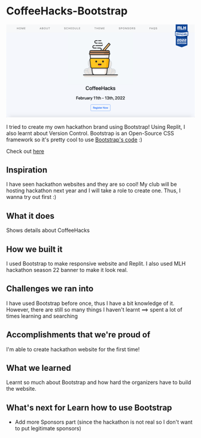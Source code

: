 # CoffeeHacks-Bootstrap

<img src="CoffeeHacks.png" alt="CoffeeHacks_HomePage">

I tried to create my own hackathon brand using Bootstrap! Using Replit, I also learnt about Version Control. Bootstrap is an Open-Source CSS framework so it's pretty cool to use [Bootstrap's code](https://getbootstrap.com/docs/5.1/getting-started/introduction/) :)

Check out [here](https://learn-how-to-use-bootstrap.baileyluu.repl.co/)

## Inspiration
I have seen hackathon websites and they are so cool! My club will be hosting hackathon next year and I will take a role to create one. Thus, I wanna try out first :)

## What it does
Shows details about CoffeeHacks 

## How we built it
I used Bootstrap to make responsive website and Replit. I also used MLH hackathon season 22 banner to make it look real.

## Challenges we ran into
I have used Bootstrap before once, thus I have a bit knowledge of it. However, there are still so many things I haven't learnt ==> spent a lot of times learning and searching

## Accomplishments that we're proud of
I'm able to create hackathon website for the first time!

## What we learned
Learnt so much about Bootstrap and how hard the organizers have to build the website. 

## What's next for Learn how to use Bootstrap
- Add more Sponsors part (since the hackathon is not real so I don't want to put legitimate sponsors)

